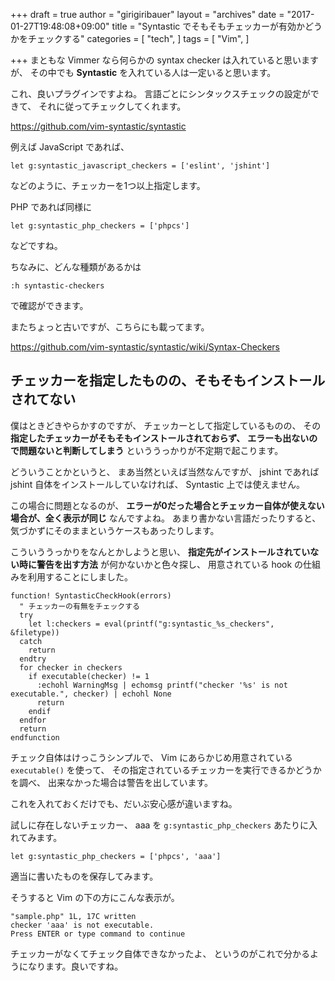 +++
draft = true
author = "girigiribauer"
layout = "archives"
date = "2017-01-27T19:48:08+09:00"
title = "Syntastic でそもそもチェッカーが有効かどうかをチェックする"
categories = [
  "tech",
]
tags = [
  "Vim",
]

+++
まともな Vimmer なら何らかの syntax checker は入れていると思いますが、
その中でも **Syntastic** を入れている人は一定いると思います。

これ、良いプラグインですよね。
言語ごとにシンタックスチェックの設定ができて、
それに従ってチェックしてくれます。

<https://github.com/vim-syntastic/syntastic>

例えば JavaScript であれば、

    let g:syntastic_javascript_checkers = ['eslint', 'jshint']

などのように、チェッカーを1つ以上指定します。

PHP であれば同様に

    let g:syntastic_php_checkers = ['phpcs']

などですね。

ちなみに、どんな種類があるかは

    :h syntastic-checkers

で確認ができます。

またちょっと古いですが、こちらにも載ってます。

<https://github.com/vim-syntastic/syntastic/wiki/Syntax-Checkers>



## チェッカーを指定したものの、そもそもインストールされてない

僕はときどきやらかすのですが、
チェッカーとして指定しているものの、
その **指定したチェッカーがそもそもインストールされておらず、**
**エラーも出ないので問題ないと判断してしまう** といううっかりが不定期で起こります。

どういうことかというと、
まあ当然といえば当然なんですが、
jshint であれば jshint 自体をインストールしていなければ、
Syntastic 上では使えません。

この場合に問題となるのが、
**エラーが0だった場合とチェッカー自体が使えない場合が、全く表示が同じ** なんですよね。
あまり書かない言語だったりすると、
気づかずにそのままというケースもあったりします。

こういううっかりをなんとかしようと思い、
**指定先がインストールされていない時に警告を出す方法** が何かないかと色々探し、
用意されている hook の仕組みを利用することにしました。

    function! SyntasticCheckHook(errors)
      " チェッカーの有無をチェックする
      try
        let l:checkers = eval(printf("g:syntastic_%s_checkers", &filetype))
      catch
        return
      endtry
      for checker in checkers
        if executable(checker) != 1
          :echohl WarningMsg | echomsg printf("checker '%s' is not executable.", checker) | echohl None
          return
        endif
      endfor
      return
    endfunction

チェック自体はけっこうシンプルで、
Vim にあらかじめ用意されている `executable()` を使って、
その指定されているチェッカーを実行できるかどうかを調べ、
出来なかった場合は警告を出しています。

これを入れておくだけでも、だいぶ安心感が違いますね。

試しに存在しないチェッカー、 aaa を
`g:syntastic_php_checkers` あたりに入れてみます。

    let g:syntastic_php_checkers = ['phpcs', 'aaa']

適当に書いたものを保存してみます。

そうすると Vim の下の方にこんな表示が。

    "sample.php" 1L, 17C written
    checker 'aaa' is not executable.
    Press ENTER or type command to continue

チェッカーがなくてチェック自体できなかったよ、
というのがこれで分かるようになります。良いですね。
